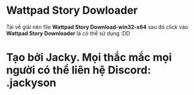 # Wattpad Story Dowloader
Tải về giải nén file **Wattpad Story Download-win32-x64** sau đó click vào **Wattpad Story Downloader** là có thể sử dụng :DD

# Tạo bởi Jacky. Mọi thắc mắc mọi người có thể liên hệ Discord: **.jackyson**
